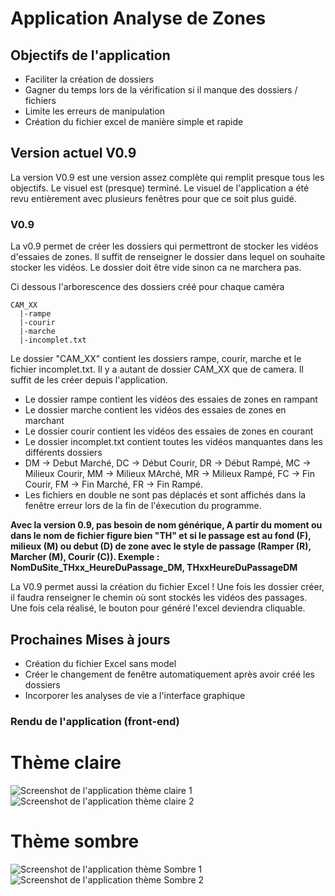 # Application Analyse de Zones
## Objectifs de l'application
- Faciliter la création de dossiers
- Gagner du temps lors de la vérification si il manque des dossiers / fichiers
- Limite les erreurs de manipulation
- Création du fichier excel de manière simple et rapide

## Version actuel V0.9
La version V0.9 est une version assez complète qui remplit presque tous les objectifs. Le visuel est (presque) terminé.
Le visuel de l'application a été revu entièrement avec plusieurs fenêtres pour que ce soit plus guidé.
### V0.9
La v0.9 permet de créer les dossiers qui permettront de stocker les vidéos d'essaies de zones. Il suffit de renseigner le dossier dans lequel on souhaite
stocker les vidéos. Le dossier doit être vide sinon ca ne marchera pas.

Ci dessous l'arborescence des dossiers créé pour chaque caméra
```
CAM_XX
  |-rampe
  |-courir
  |-marche
  |-incomplet.txt
```
Le dossier "CAM_XX" contient les dossiers rampe, courir, marche et le fichier incomplet.txt.
Il y a autant de dossier CAM_XX que de camera. Il suffit de les créer depuis l'application.
- Le dossier rampe contient les vidéos des essaies de zones en rampant
- Le dossier marche contient les vidéos des essaies de zones en marchant
- Le dossier courir contient les vidéos des essaies de zones en courant
- Le dossier incomplet.txt contient toutes les vidéos manquantes dans les différents dossiers
 - DM -> Debut Marché, DC -> Début Courir, DR -> Début Rampé, MC -> Milieux Courir, MM -> Milieux MArché, MR -> Milieux Rampé, FC -> Fin Courir, FM -> Fin Marché, FR -> Fin Rampé.
- Les fichiers en double ne sont pas déplacés et sont affichés dans la fenêtre erreur lors de la fin de l'éxecution du programme.

**Avec la version 0.9, pas besoin de nom générique, A partir du moment ou dans le nom de fichier figure bien "TH" et si le passage est au fond (F), milieux (M) ou debut (D) de zone avec le style de passage (Ramper (R), Marcher (M), Courir (C)). Exemple : NomDuSite_THxx_HeureDuPassage_DM, THxxHeureDuPassageDM**

La V0.9 permet aussi la création du fichier Excel !
Une fois les dossier créer, il faudra renseigner le chemin où sont stockés les vidéos des passages. Une fois cela réalisé, le bouton pour généré l'excel deviendra cliquable.

## Prochaines Mises à jours
- Création du fichier Excel sans model
- Créer le changement de fenêtre automatiquement après avoir créé les dossiers
- Incorporer les analyses de vie a l'interface graphique
### Rendu de l'application (front-end)
# Thème claire 
![Screenshot de l'application thème claire 1](https://www.aht.li/3849489/Capture_decran_2024-05-13_123516.png)
![Screenshot de l'application thème claire 2](https://www.aht.li/3849490/Capture_decran_2024-05-13_123537.png)
# Thème sombre 
![Screenshot de l'application thème Sombre 1](https://www.aht.li/3849491/Capture_decran_2024-05-13_123622.png)
![Screenshot de l'application thème Sombre 2](https://www.aht.li/3849493/Capture_decran_2024-05-13_123600.png)
